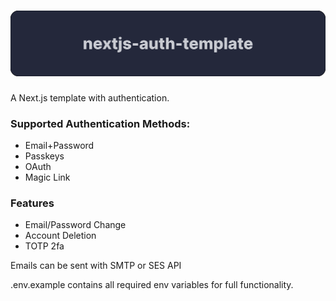 # ![Banner](/assets/banner.svg)
A Next.js template with authentication.

### Supported Authentication Methods:
- Email+Password
- Passkeys
- OAuth
- Magic Link

### Features
- Email/Password Change
- Account Deletion
- TOTP 2fa

Emails can be sent with SMTP or SES API

.env.example contains all required env variables for full functionality.
